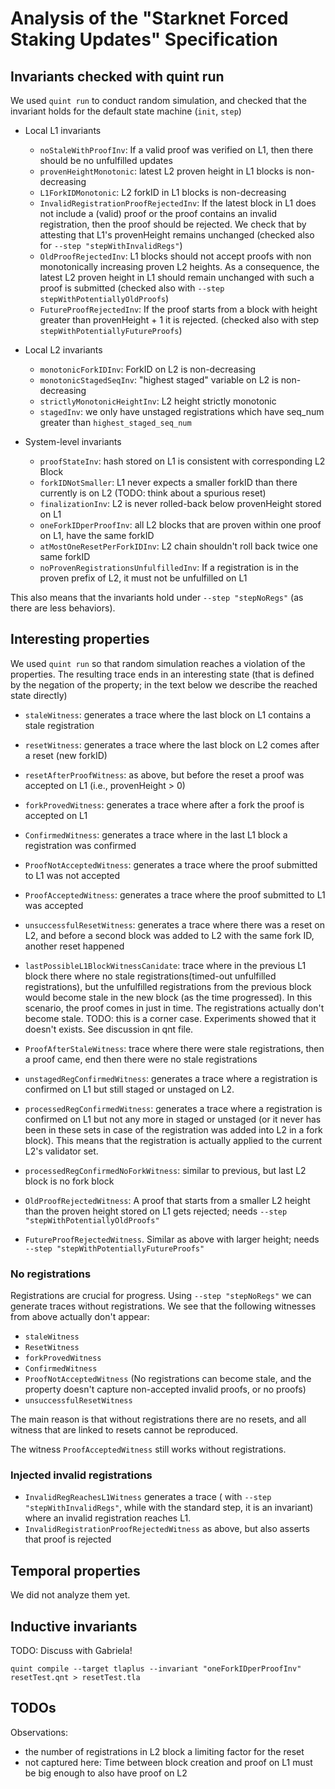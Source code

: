 # Analysis of the "Starknet Forced Staking Updates" Specification



## Invariants checked with quint run 

We used `quint run` to conduct random simulation, and checked that the invariant holds for the default state machine (`init`, `step`)

- Local L1 invariants
    - `noStaleWithProofInv`: If a valid proof was verified on L1, then there should be no unfulfilled updates
    - `provenHeightMonotonic`: latest L2 proven height in L1 blocks is non-decreasing
    - `L1ForkIDMonotonic`: L2 forkID in L1 blocks is non-decreasing
    - `InvalidRegistrationProofRejectedInv`: If the latest block in L1 does not include a (valid) proof or the proof contains an invalid registration, then the proof should be rejected. We check that by attesting that L1's provenHeight remains unchanged  (checked also for `--step "stepWithInvalidRegs"`)
    - `OldProofRejectedInv`: L1 blocks should not accept proofs with non monotonically increasing proven L2 heights. As a consequence, the latest L2 proven height in L1 should remain unchanged with such a proof is submitted (checked also with `--step stepWithPotentiallyOldProofs`)
    - `FutureProofRejectedInv`: If the proof starts from a block with height greater than provenHeight + 1 it is rejected. (checked also with step `stepWithPotentiallyFutureProofs`)

- Local L2 invariants
    - `monotonicForkIDInv`: ForkID on L2 is non-decreasing
    - `monotonicStagedSeqInv`: "highest staged" variable on L2 is non-decreasing
    - `strictlyMonotonicHeightInv`: L2 height strictly monotonic
    - `stagedInv`: we only have unstaged registrations which have seq_num greater than `highest_staged_seq_num`

- System-level invariants
    - `proofStateInv`: hash stored on L1 is consistent with corresponding L2 Block
    - `forkIDNotSmaller`: L1 never expects a smaller forkID than there currently is on L2
        (TODO: think about a spurious reset)
    - `finalizationInv`: L2 is never rolled-back below provenHeight stored on L1
    - `oneForkIDperProofInv`: all L2 blocks that are proven within one proof on L1, have the same forkID
    - `atMostOneResetPerForkIDInv`: L2 chain shouldn't roll back twice one same forkID 
    - `noProvenRegistrationsUnfulfilledInv`: If a registration is in the proven prefix of L2, it must not be unfulfilled on L1

This also means that the invariants hold under `--step "stepNoRegs"` (as there are less behaviors).

## Interesting properties

We used `quint run` so that random simulation reaches a violation of the properties. The resulting trace ends in an interesting state (that is defined by the negation of the property; in the text below we describe the reached state directly)

- `staleWitness`: generates a trace where the last block on L1 contains a stale registration
- `resetWitness`: generates a trace where the last block on L2 comes after a reset (new forkID)
- `resetAfterProofWitness`: as above, but before the reset a proof was accepted on L1 (i.e., provenHeight > 0)
- `forkProvedWitness`: generates a trace where after a fork the proof is accepted on L1
- `ConfirmedWitness`: generates a trace where in the last L1 block a registration was confirmed
- `ProofNotAcceptedWitness`: generates a trace where the proof submitted to L1 was not accepted
- `ProofAcceptedWitness`: generates a trace where the proof submitted to L1 was accepted
- `unsuccessfulResetWitness`: generates a trace where there was a reset on L2, and before a second block
was added to L2 with the same fork ID, another reset happened

- `lastPossibleL1BlockWitnessCanidate`: trace where in the previous L1 block there where no stale registrations(timed-out  unfulfilled registrations), but the unfulfilled registrations from the previous block
would become stale in the new block (as the time progressed). In this scenario, the proof
comes in just in time. The registrations actually don't become stale. 
TODO: this is a corner case. Experiments showed that it doesn't exists. See discussion in qnt file.

- `ProofAfterStaleWitness`: trace where there were stale registrations, then a proof came, end then there were no stale registrations

- `unstagedRegConfirmedWitness`: generates a trace where a registration is confirmed on L1 but still staged or unstaged on L2.
- `processedRegConfirmedWitness`: generates a trace where a registration is confirmed on L1 but not any more in staged or unstaged (or it never has been in these sets in case of the registration was added into L2 in a fork block). This means that the registration is actually applied to the current L2's validator set.
- `processedRegConfirmedNoForkWitness`: similar to previous, but last L2 block is no fork block

- `OldProofRejectedWitness`: A proof that starts from a smaller L2 height than the proven height stored on L1 gets rejected; needs `--step "stepWithPotentiallyOldProofs"`

- `FutureProofRejectedWitness`. Similar as above with larger height; needs `--step "stepWithPotentiallyFutureProofs"`

### No registrations

Registrations are crucial for progress. Using `--step "stepNoRegs"` we can generate traces without registrations. We see that the following witnesses from above actually don't appear:
- `staleWitness` 
- `ResetWitness`
- `forkProvedWitness`
- `ConfirmedWitness`
- `ProofNotAcceptedWitness` (No registrations can become stale, and the property doesn't capture non-accepted invalid proofs, or no proofs)
- `unsuccessfulResetWitness`

The main reason is that without registrations there are no resets, and all witness that are linked to resets cannot be reproduced.

The witness `ProofAcceptedWitness` still works without registrations.

### Injected invalid registrations

- `InvalidRegReachesL1Witness` generates a trace ( with `--step "stepWithInvalidRegs"`, while with the standard step, it is an invariant) where an invalid registration reaches L1. 
- `InvalidRegistrationProofRejectedWitness` as above, but also asserts that proof is rejected

## Temporal properties

We did not analyze them yet.

## Inductive invariants

TODO: Discuss with Gabriela!

`quint compile --target tlaplus --invariant "oneForkIDperProofInv" resetTest.qnt > resetTest.tla`



## TODOs

Observations: 
- the number of registrations in L2 block a limiting factor for the reset
- not captured here: Time between block creation and proof on L1 must be big enough to also have proof on L2


